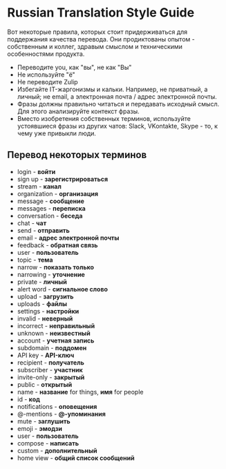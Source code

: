 # Russian Translation Style Guide

Вот некоторые правила, которых стоит придерживаться для поддержания
качества перевода. Они продиктованы опытом - собственным и коллег,
здравым смыслом и техническими особенностями продукта.

* Переводите you, как "вы", не как "Вы"
* Не используйте "ё"
* Не переводите Zulip
* Избегайте IT-жаргонизмы и кальки. Например, не приватный, а личный;
  не email, а электронная почта / адрес электронной почты.
* Фразы должны правильно читаться и передавать исходный смысл. Для
  этого анализируйте контекст фразы.
* Вместо изобретения собственных терминов, используйте устоявшиеся
  фразы из других чатов: Slack, VKontakte, Skype - то, к чему уже
  привыкли люди.

## Перевод некоторых терминов

* login - **войти**
* sign up - **зарегистрироваться**
* stream - **канал**
* organization - **организация**
* message - **сообщение**
* messages - **переписка**
* conversation - **беседа**
* chat - **чат**
* send - **отправить**
* email - **адрес электронной почты**
* feedback - **обратная связь**
* user - **пользователь**
* topic - **тема**
* narrow - **показать только**
* narrowing - **уточнение**
* private - **личный**
* alert word - **сигнальное слово**
* upload - **загрузить**
* uploads - **файлы**
* settings - **настройки**
* invalid - **неверный**
* incorrect - **неправильный**
* unknown - **неизвестный**
* account - **учетная запись**
* subdomain - **поддомен**
* API key - **API-ключ**
* recipient - **получатель**
* subscriber - **участник**
* invite-only - **закрытый**
* public - **открытый**
* name - **название** for things, **имя** for people
* id  - **код**
* notifications - **оповещения**
* @-mentions - **@-упоминания**
* mute - **заглушить**
* emoji - **эмодзи**
* user - **пользователь**
* compose - **написать**
* custom - **дополнительный**
* home view - **общий список сообщений**

